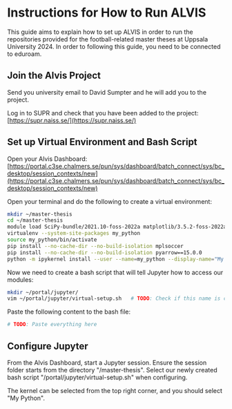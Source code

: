 # Instructions for How to Run ALVIS

This guide aims to explain how to set up ALVIS in order to run the repositories provided for the football-related master theses at Uppsala University 2024. In order to following this guide, you need to be connected to eduroam.

## Join the Alvis Project

Send you university email to David Sumpter and he will add you to the project.

Log in to SUPR and check that you have been added to the project:
[https://supr.naiss.se/](https://supr.naiss.se/)

## Set up Virtual Environment and Bash Script

Open your Alvis Dashboard:
[https://portal.c3se.chalmers.se/pun/sys/dashboard/batch_connect/sys/bc_desktop/session_contexts/new](https://portal.c3se.chalmers.se/pun/sys/dashboard/batch_connect/sys/bc_desktop/session_contexts/new)

Open your terminal and do the following to create a virtual environment:
```bash
mkdir ~/master-thesis
cd ~/master-thesis
module load SciPy-bundle/2021.10-foss-2022a matplotlib/3.5.2-foss-2022a JupyterLab/3.5.0-GCCcore-11.3.0
virtualenv --system-site-packages my_python
source my_python/bin/activate
pip install --no-cache-dir --no-build-isolation mplsoccer
pip install --no-cache-dir --no-build-isolation pyarrow==15.0.0
python -m ipykernel install --user --name=my_python --display-name="My Python"
```
Now we need to create a bash script that will tell Jupyter how to access our modules:
```bash
mkdir ~/portal/jupyter/
vim ~/portal/jupyter/virtual-setup.sh   # TODO: Check if this name is correct
```
Paste the following content to the bash file:
```bash
# TODO: Paste everything here
```

## Configure Jupyter
From the Alvis Dashboard, start a Jupyter session. Ensure the session folder starts from the directory "/master-thesis". Select our newly created bash script "/portal/jupyter/virtual-setup.sh" when configuring.

The kernel can be selected from the top right corner, and you should select "My Python".